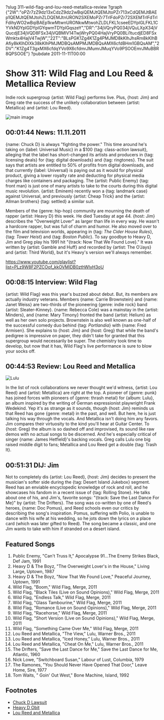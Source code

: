 ?slug 311-wild-flag-and-lou-reed-metallica-review
?graph {"2W":"oPZr7zZ9dz13xCdzZ9dz2wBqiQEMJtQEMJtoPZr713xCdQEMJtBAEp1QEMJtQEMJtohZLDQEMJtnURON2SXEMoPZr7TrlFdoPZr72SXEMTrlFdTrlFdihyWO2wBqiBAEp1kwMtwnURONkwMtwohZLDLFKL1cseeEDYplGLFKL1CYVkNDYplGDYplGYqwmTDYplGqszeY","DR":"34jVQryPQ034jVQuLXpX34jVQucdjE34jVQD8FSx34jVQBMIV14TwjWryPQ04HajVryPQ0BLi1tucdjED8FSxWmktx4HajV4TwjW","22T":"BLsPGK1Zg4K1Zg4PMJMD8kKlhJhsRm8kKlhBAfiy8kKlhDlXk38kKlhPMJMDBQsAMPMJMDBQsAMX6cfdBHm1GBQsAM","2DV":"K1Zg4T3gxMX6cfdqYVo9X6cfdmrJMumrJMuqYVo9PSOOEmrJMuBBR8QPSOOE"}
?pubdate 2011-11-11T00:00

# Show 311: Wild Flag and Lou Reed & Metallica Review
Indie rock supergroup {artist: Wild Flag} performs live. Plus, {host: Jim} and Greg rate the success of the unlikely collaboration between {artist: Metallica} and {artist: Lou Reed}.

![main image](https://static.soundopinions.org/images/2011/wildflag.jpg)


## 00:01:44 News: 11.11.2011
{name: Chuck D} is always "fighting the power." This time around he's taking on {label: Universal Music} in a $100 {tag: class-action lawsuit}, alleging that the label has short-changed its artists and producers in {tag: licensing deals} for {tag: digital downloads} and {tag: ringtones}. The suit says that artists are entitled to 50% of profits from digital downloads, and that currently {label: Universal} is paying out as it would for physical product, giving a lower royalty rate and deducting for physical media charges like containers and packaging. The {artist: Public Enemy} {tag: front man} is just one of many artists to take to the courts during this digital music revolution. {artist: Eminem} recently won a {tag: landmark case} against Universal, and previously {artist: Cheap Trick} and the {artist: Allman brothers} {tag: settled} a similar suit.

Members of the {genre: hip-hop} community are mourning the death of rapper {artist: Heavy D} this week. He died Tuesday at age 44. {host: Jim} describes the "Overweight Lover" as larger than life in every way. He wasn't a hardcore rapper, but was full of charm and humor. He also moved over to the film and television worlds, appearing in {tag: *The Cider House Rules*}, {tag: *Tower Heist*} and {tag: *Boston Public*}. To say goodbye to Heavy D, Jim and Greg play his 1991 hit "{track: Now That We Found Love}." It was written by {artist: Gamble and Huff} and recorded by {artist: The O'Jays} and {artist: Third World}, but it's Heavy's version we'll always remember.

https://www.youtube.com/playlist?list=PLz9W8F2PZCOof_kkOVMIDB0zthWlyH3oU

## 00:08:15 Interview: Wild Flag
{artist: Wild Flag} was this year's buzzed about debut. But, its members are actually industry veterans. Members {name: Carrie Brownstein} and {name: Janet Weiss} are two-thirds of the pioneering {genre: indie rock} band {artist: Sleater-Kinney}. {name: Rebecca Cole} was a mainstay in the {artist: Minders}, and {name: Mary Timony} fronted the band {artist: Helium} as well as her own solo projects. Brownstein is also well known as one-half of the successful comedy duo behind {tag: *Portlandia*} with {name: Fred Armisen}. She explains to {host: Jim} and {host: Greg} that while the band's pedigree is impressive on paper, they didn't take for granted that this supergroup would necessarily be super. The chemistry took time to develop, but now that it has, Wild Flag's live performance is sure to blow your socks off. 

## 00:44:53 Review: Lou Reed and Metallica
![Lulu](https://static.soundopinions.org/assets/311/22T0.jpg)

In the list of rock collaborations we never thought we'd witness, {artist: Lou Reed} and {artist: Metallica} are right at the top. A pioneer of {genre: punk} has joined forces with pioneers of {genre: thrash metal} for {album: Lulu}, an album inspired by the writing of German expressionist playwright Frank Wedekind. Yep it's as strange as it sounds, though {host: Jim} reminds us that Reed has gone {genre: metal} in the past, and well. But here, he is just talking his way through the vocals. And Metallica isn't doing him any favors. Jim compares their virtuosity to the kind you'll hear at Guitar Center. To {host: Greg} the album is so dashed off and improvised, its sound like raw demos with no actual songs to be discerned. And he's especially critical of singer {name: James Hetfield}'s backing vocals. Greg calls Lulu one big raised middle digit to fans; Metallica and Lou Reed get a double {tag: Trash It}.

## 00:51:31 DIJ: Jim
Not to completely dis {artist: Lou Reed}, {host: Jim} decides to present the musician's softer side during the {tag: Desert Island Jukebox} segment. Reed has an enviable encyclopedic knowledge of rock and roll, and he showcases his fandom in a recent issue of {tag: Rolling Stone}. He talks about one of his, and Jim's, favorite songs: "{track: Save the Last Dance For Me}" by {artist: The Drifters}. The song was co-written by one of Reed's heroes, {name: Doc Pomus}, and Reed schools even our critics by describing the song's inspiration. Pomus, suffering with Polio, is unable to dance with his wife at his wedding, so he jots down the lyrics on a place card (which was later gifted to Reed). The song became a classic, and one Jim wants to take with him if stranded on a desert island.


## Featured Songs
1. Public Enemy, "Can't Truss It," Apocalypse 91...The Enemy Strikes Black, Def Jam, 1991
2. Heavy D & The Boyz, "The Overweight Lover's in the House," Living Large, Uptown, 1987
3. Heavy D & The Boyz, "Now That We Found Love," Peaceful Journey, Uptown, 1991
4. Wild Flag, "Boom," Wild Flag, Merge, 2011
5. Wild Flag, "Black Tiles (Live on Sound Opinions)," Wild Flag, Merge, 2011
6. Wild Flag, "Endless Talk," Wild Flag, Merge, 2011
7. Wild Flag, "Glass Tambourine," Wild Flag, Merge, 2011
8. Wild Flag, "Romance (Live on Sound Opinions)," Wild Flag, Merge, 2011
9. Wild Flag, "Racehorse," Wild Flag, Merge, 2011
10. Wild Flag, "Short Version (Live on Sound Opinions)," Wild Flag, Merge, 2011
11. Wild Flag, "Something Came Over Me," Wild Flag, Merge, 2011
12. Lou Reed and Metallica, "The View," Lulu, Warner Bros., 2011
13. Lou Reed and Metallica, "Iced Honey," Lulu, Warner Bros., 2011
14. Lou Reed and Metallica, "Cheat On Me," Lulu, Warner Bros., 2011
15. The Drifters, "Save the Last Dance for Me," Save the Last Dance for Me, Atlantic, 1960
16. Nick Lowe, "Switchboard Susan," Labour of Lust, Columbia, 1979
17. The Ramones, "You Should Never Have Opened That Door," Leave Home, Sire, 1977
18. Tom Waits, " Goin' Out West," Bone Machine, Island, 1992

## Footnotes
- [Chuck D Lawsuit](http://www.hollywoodreporter.com/thr-esq/chuck-d-sues-universal-music-group-256741)
- [Heavy D Obit](http://www.nytimes.com/2011/11/09/arts/music/heavy-d-rap-star-dies-at-44.html)
- [Lou Reed and Metallica](http://www.loureedmetallica.com/listen-to-lulu.php)
